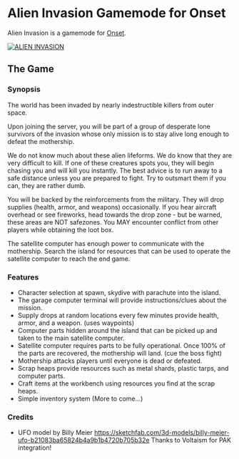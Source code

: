 # Alien Invasion Gamemode for Onset

Alien Invasion is a gamemode for [Onset](https://playonset.com/).

[![ALIEN INVASION](https://i.imgur.com/vJQt3de.jpg?1)](https://i.imgur.com/vJQt3de.jpg?1)

## The Game

### Synopsis
The world has been invaded by nearly indestructible killers from outer space.

Upon joining the server, you will be part of a group of desperate lone survivors of the invasion whose only mission is to stay alive long enough to defeat the mothership.

We do not know much about these alien lifeforms.  We do know that they are very difficult to kill. If one of these creatures spots you, they will begin chasing you and will kill you instantly.  The best advice is to run away to a safe distance unless you are prepared to fight.  Try to outsmart them if you can, they are rather dumb.

You will be backed by the reinforcements from the military.  They will drop supplies (health, armor, and weapons) occasionally.  If you hear aircraft overhead or see fireworks, head towards the drop zone - but be warned, these areas are NOT safezones.  You MAY encounter conflict from other players while obtaining the loot box.  

The satellite computer has enough power to communicate with the mothership. Search the island for resources that can be used to operate the satellite computer to reach the end game.

### Features

* Character selection at spawn, skydive with parachute into the island.
* The garage computer terminal will provide instructions/clues about the mission.
* Supply drops at random locations every few minutes provide health, armor, and a weapon. (uses waypoints)
* Computer parts hidden around the island that can be picked up and taken to the main satellite computer.
* Satellite computer requires parts to be fully operational. Once 100% of the parts are recovered, the mothership will land. (cue the boss fight)
* Mothership attacks players until everyone is dead or defeated.
* Scrap heaps provide resources such as metal shards, plastic tarps, and computer parts.
* Craft items at the workbench using resources you find at the scrap heaps.
* Simple inventory system (More to come...)


### Credits

* UFO model by Billy Meier https://sketchfab.com/3d-models/billy-meier-ufo-b21083ba65824b4a9b1b4720b705b32e
  Thanks to Voltaism for PAK integration!